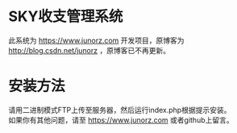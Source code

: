 # SKY收支管理系统
此系统为 https://www.junorz.com 开发项目，原博客为 http://blog.csdn.net/junorz ，原博客已不再更新。 <br />

# 安装方法
请用二进制模式FTP上传至服务器，然后运行index.php根据提示安装。<br />
如果你有其他问题，请至 https://www.junorz.com 或者github上留言。<br />
